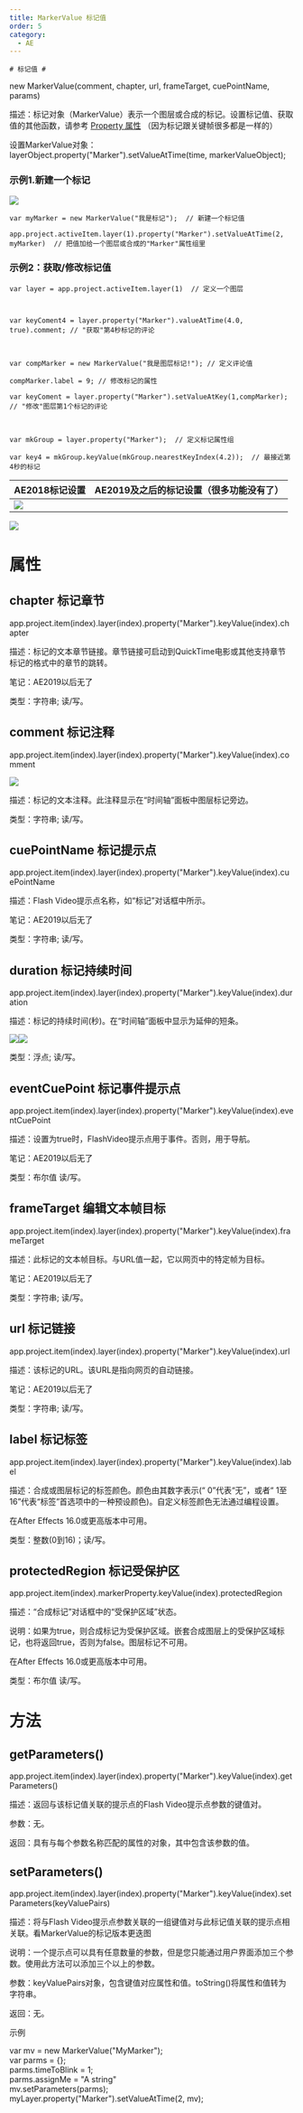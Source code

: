 ```yaml
---
title: MarkerValue 标记值
order: 5
category:
  - AE
---
```

    # 标记值 #

new MarkerValue(comment, chapter, url, frameTarget, cuePointName, params)

描述：标记对象（MarkerValue）表示一个图层或合成的标记。设置标记值、获取值的其他函数，请参考 [Property
属性](https://www.yuelili.com/docs/ae-script/property-property/#62-toc-title)
（因为标记跟关键帧很多都是一样的）

设置MarkerValue对象：layerObject.property("Marker").setValueAtTime(time,
markerValueObject);

### 示例1.新建一个标记 #

![](https://cdn.yuelili.com/20211012172953.png)

    
    
    var myMarker = new MarkerValue("我是标记");  // 新建一个标记值
    app.project.activeItem.layer(1).property("Marker").setValueAtTime(2, myMarker)  // 把值加给一个图层或合成的"Marker"属性组里
    

### 示例2：获取/修改标记值 #

    
    
    var layer = app.project.activeItem.layer(1)  // 定义一个图层
    
    var keyComent4 = layer.property("Marker").valueAtTime(4.0, true).comment; // "获取"第4秒标记的评论
    
    var compMarker = new MarkerValue("我是图层标记!"); // 定义评论值
    compMarker.label = 9; // 修改标记的属性
    var keyComent = layer.property("Marker").setValueAtKey(1,compMarker);  // "修改"图层第1个标记的评论
    
    var mkGroup = layer.property("Marker");  // 定义标记属性组
    var key4 = mkGroup.keyValue(mkGroup.nearestKeyIndex(4.2));  // 最接近第4秒的标记
    

AE2018标记设置 | AE2019及之后的标记设置（很多功能没有了）  
---|---  
![](https://mir.yuelili.com/wp-content/uploads/2021/07/0b35a735cb997a6be046c7fdd0c7afda.png) |
![](https://cdn.yuelili.com/20211012172447.png)  
  
# 属性 #

## chapter 标记章节 #

app.project.item(index).layer(index).property("Marker").keyValue(index).chapter

描述：标记的文本章节链接。章节链接可启动到QuickTime电影或其他支持章节标记的格式中的章节的跳转。

笔记：AE2019以后无了

类型：字符串; 读/写。

## comment 标记注释 #

app.project.item(index).layer(index).property("Marker").keyValue(index).comment

![](https://mir.yuelili.com/wp-content/uploads/2021/07/e0cf48ac32bf73ec5c21fa299c628a00.png)

描述：标记的文本注释。此注释显示在“时间轴”面板中图层标记旁边。

类型：字符串; 读/写。

## cuePointName 标记提示点 #

app.project.item(index).layer(index).property("Marker").keyValue(index).cuePointName

描述：Flash Video提示点名称，如“标记”对话框中所示。

笔记：AE2019以后无了

类型：字符串; 读/写。

## duration 标记持续时间 #

app.project.item(index).layer(index).property("Marker").keyValue(index).duration

描述：标记的持续时间(秒)。在“时间轴”面板中显示为延伸的短条。


![](https://mir.yuelili.com/wp-content/uploads/2021/07/ecdbe12134b54e7cd42f303303d6a5da.png)![](https://mir.yuelili.com/wp-content/uploads/2021/07/704398044a329bcb6c81eb44e3cc63f9.png)

类型：浮点; 读/写。

## eventCuePoint 标记事件提示点 #

app.project.item(index).layer(index).property("Marker").keyValue(index).eventCuePoint

描述：设置为true时，FlashVideo提示点用于事件。否则，用于导航。

笔记：AE2019以后无了

类型：布尔值 读/写。

## frameTarget 编辑文本帧目标 #

app.project.item(index).layer(index).property("Marker").keyValue(index).frameTarget

描述：此标记的文本帧目标。与URL值一起，它以网页中的特定帧为目标。

笔记：AE2019以后无了

类型：字符串; 读/写。

## url 标记链接 #

app.project.item(index).layer(index).property("Marker").keyValue(index).url

描述：该标记的URL。该URL是指向网页的自动链接。

笔记：AE2019以后无了

类型：字符串; 读/写。

## label 标记标签 #

app.project.item(index).layer(index).property("Marker").keyValue(index).label

描述：合成或图层标记的标签颜色。颜色由其数字表示(“ 0”代表“无”，或者“
1至16”代表“标签”首选项中的一种预设颜色)。自定义标签颜色无法通过编程设置。

在After Effects 16.0或更高版本中可用。

类型：整数(0到16)；读/写。

## protectedRegion 标记受保护区 #

app.project.item(index).markerProperty.keyValue(index).protectedRegion

描述：“合成标记”对话框中的“受保护区域”状态。

说明：如果为true，则合成标记为受保护区域。嵌套合成图层上的受保护区域标记，也将返回true，否则为false。图层标记不可用。

在After Effects 16.0或更高版本中可用。

类型：布尔值 读/写。

# 方法 #

## getParameters() #

app.project.item(index).layer(index).property("Marker").keyValue(index).getParameters()

描述：返回与该标记值关联的提示点的Flash Video提示点参数的键值对。

参数：无。

返回：具有与每个参数名称匹配的属性的对象，其中包含该参数的值。

## setParameters() #

app.project.item(index).layer(index).property("Marker").keyValue(index).setParameters(keyValuePairs)

描述：将与Flash Video提示点参数关联的一组键值对与此标记值关联的提示点相关联。看MarkerValue的标记版本更迭图

说明：一个提示点可以具有任意数量的参数，但是您只能通过用户界面添加三个参数。使用此方法可以添加三个以上的参数。

参数：keyValuePairs对象，包含键值对应属性和值。toString()将属性和值转为字符串。

返回：无。

示例

var mv = new MarkerValue("MyMarker");  
var parms = {};  
parms.timeToBlink = 1;  
parms.assignMe = "A string"  
mv.setParameters(parms);  
myLayer.property("Marker").setValueAtTime(2, mv);

